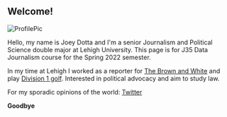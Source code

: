 ## Welcome!

![ProfilePic](https://github.com/JosephDotta/JosephDotta.github.io/blob/main/20-08-25a+UBI+in+America+-+Joey+Dotta.jpg?raw=true)

Hello, my name is Joey Dotta and I'm a senior Journalism and Political Science double major at Lehigh University. This page is for J35 Data Journalism course for the Spring 2022 semester. 

In my time at Lehigh I worked as a reporter for [The Brown and White](https://thebrownandwhite.com/) and play [Division 1 golf](https://lehighsports.com/sports/mens-golf/roster/joseph-dotta/15792). Interested in political advocacy and aim to study law. 

For my sporadic opinions of the world: [Twitter](https://twitter.com/jdotta13)

**Goodbye**
